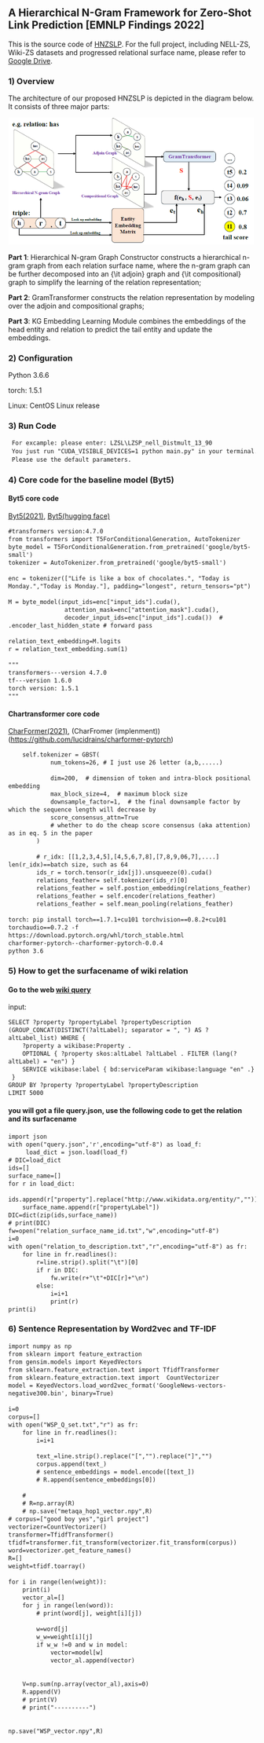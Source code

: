 ## A  Hierarchical N-Gram Framework for Zero-Shot Link Prediction [EMNLP Findings 2022]
This is the source code of [HNZSLP](https://arxiv.org/abs/2204.10293). For the full project, including NELL-ZS, Wiki-ZS datasets and progressed relational surface name, please refer to [Google Drive](https://drive.google.com/file/d/1Mro57n-F9P552qW5jPVDQZkdbzOTp26L/view?usp=sharing).


### 1) Overview

The architecture of our proposed HNZSLP is depicted in the diagram below.   It consists of three major parts:

<img src="https://github.com/ToneLi/HNZSLP/blob/main/framework.jpg" width="500"/>

**Part 1**: Hierarchical N-gram Graph Constructor constructs a hierarchical n-gram graph from each relation surface name, where the n-gram graph can be further decomposed into an {\it adjoin} graph and {\it compositional} graph to simplify the learning of the relation representation; 

**Part 2**:  GramTransformer constructs the relation representation by modeling over the adjoin and compositional graphs;

**Part 3**:  KG Embedding Learning Module combines the embeddings of the head entity and relation to predict the tail entity and update the embeddings.


### 2) Configuration

Python 3.6.6

torch: 1.5.1

Linux: CentOS Linux release

### 3) Run Code

```markdown
 For excample: please enter: LZSL\LZSP_nell_Distmult_13_90
 You just run "CUDA_VISIBLE_DEVICES=1 python main.py" in your terminal.
 Please use the default parameters.
```


### 4) Core code for the baseline model (Byt5)
#### Byt5 core code

[Byt5(2021)](https://github.com/google-research/byt5),
[Byt5(hugging face)](https://huggingface.co/docs/transformers/model_doc/byt5)
```
#transformers version:4.7.0
from transformers import T5ForConditionalGeneration, AutoTokenizer
byte_model = T5ForConditionalGeneration.from_pretrained('google/byt5-small')
tokenizer = AutoTokenizer.from_pretrained('google/byt5-small')

enc = tokenizer(["Life is like a box of chocolates.", "Today is Monday.","Today is Monday."], padding="longest", return_tensors="pt")

M = byte_model(input_ids=enc["input_ids"].cuda(),
                attention_mask=enc["attention_mask"].cuda(),
                decoder_input_ids=enc["input_ids"].cuda())  # .encoder_last_hidden_state # forward pass

relation_text_embedding=M.logits
r = relation_text_embedding.sum(1)

"""
transformers---version 4.7.0
tf---version 1.6.0
torch version: 1.5.1
"""
```
#### Chartransformer  core code
[CharFormer(2021)](https://github.com/google-research/google-research/tree/master/charformer),
(CharFromer (implenment)) (https://github.com/lucidrains/charformer-pytorch)
```
    self.tokenizer = GBST(
            num_tokens=26, # I just use 26 letter (a,b,.....)
           
            dim=200,  # dimension of token and intra-block positional embedding
            max_block_size=4,  # maximum block size
            downsample_factor=1,  # the final downsample factor by which the sequence length will decrease by
            score_consensus_attn=True
            # whether to do the cheap score consensus (aka attention) as in eq. 5 in the paper
        )
        
        # r_idx: [[1,2,3,4,5],[4,5,6,7,8],[7,8,9,06,7],....]  len(r_idx)==batch size, such as 64
        ids_r = torch.tensor(r_idx[j]).unsqueeze(0).cuda()
        relations_feather= self.tokenizer(ids_r)[0]
        relations_feather = self.postion_embedding(relations_feather)
        relations_feather = self.encoder(relations_feather)
        relations_feather = self.mean_pooling(relations_feather)
        
torch: pip install torch==1.7.1+cu101 torchvision==0.8.2+cu101 torchaudio==0.7.2 -f https://download.pytorch.org/whl/torch_stable.html
charformer-pytorch--charformer-pytorch-0.0.4
python 3.6
```

### 5) How to get the  surfacename of wiki relation 

#### Go to the web [wiki query](https://query.wikidata.org/)
input:
```
SELECT ?property ?propertyLabel ?propertyDescription (GROUP_CONCAT(DISTINCT(?altLabel); separator = ", ") AS ?altLabel_list) WHERE {
    ?property a wikibase:Property .
    OPTIONAL { ?property skos:altLabel ?altLabel . FILTER (lang(?altLabel) = "en") }
    SERVICE wikibase:label { bd:serviceParam wikibase:language "en" .}
 }
GROUP BY ?property ?propertyLabel ?propertyDescription
LIMIT 5000
```

####  you will got a file query.json, use the following code to get the relation and its surfacename 

```
import json
with open("query.json",'r',encoding="utf-8") as load_f:
     load_dict = json.load(load_f)
# DIC=load_dict
ids=[]
surface_name=[]
for r in load_dict:
    ids.append(r["property"].replace("http://www.wikidata.org/entity/",""))
    surface_name.append(r["propertyLabel"])
DIC=dict(zip(ids,surface_name))
# print(DIC)
fw=open("relation_surface_name_id.txt","w",encoding="utf-8")
i=0
with open("relation_to_description.txt","r",encoding="utf-8") as fr:
    for line in fr.readlines():
        r=line.strip().split("\t")[0]
        if r in DIC:
            fw.write(r+"\t"+DIC[r]+"\n")
        else:
            i=i+1
            print(r)
print(i)

```

### 6) Sentence Representation by Word2vec and TF-IDF


```
import numpy as np
from sklearn import feature_extraction
from gensim.models import KeyedVectors
from sklearn.feature_extraction.text import TfidfTransformer
from sklearn.feature_extraction.text import  CountVectorizer
model = KeyedVectors.load_word2vec_format('GoogleNews-vectors-negative300.bin', binary=True)

i=0
corpus=[]
with open("WSP_Q_set.txt","r") as fr:
    for line in fr.readlines():
        i=i+1

        text_=line.strip().replace("[","").replace("]","")
        corpus.append(text_)
        # sentence_embeddings = model.encode([text_])
        # R.append(sentence_embeddings[0])

    #
    # R=np.array(R)
    # np.save("metaqa_hop1_vector.npy",R)
# corpus=["good boy yes","girl project"]
vectorizer=CountVectorizer()
transformer=TfidfTransformer()
tfidf=transformer.fit_transform(vectorizer.fit_transform(corpus))
word=vectorizer.get_feature_names()
R=[]
weight=tfidf.toarray()

for i in range(len(weight)):
    print(i)
    vector_al=[]
    for j in range(len(word)):
        # print(word[j], weight[i][j])

        w=word[j]
        w_w=weight[i][j]
        if w_w !=0 and w in model:
            vector=model[w]
            vector_al.append(vector)


    V=np.sum(np.array(vector_al),axis=0)
    R.append(V)
    # print(V)
    # print("----------")


np.save("WSP_vector.npy",R)
```


